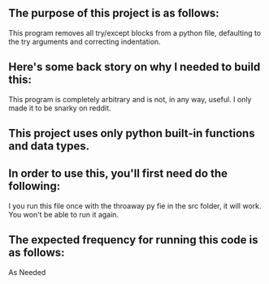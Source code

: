 ## The purpose of this project is as follows:
This program removes all try/except blocks from a python file, defaulting to the try arguments and correcting indentation.
## Here's some back story on why I needed to build this:
This program is completely arbitrary and is not, in any way, useful. I only made it to be snarky on reddit. 
## This project uses only python built-in functions and data types.


## In order to use this, you'll first need do the following:
I you run this file once with the throaway py fie in the src folder, it will work. You won't be able to run it again.
## The expected frequency for running this code is as follows:
As Needed
